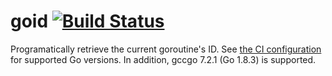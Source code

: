 # goid [![Build Status](https://travis-ci.org/petermattis/goid.svg?branch=main)](https://travis-ci.org/petermattis/goid)

Programatically retrieve the current goroutine's ID. See [the CI
configuration](.travis.yml) for supported Go versions. In addition,
gccgo 7.2.1 (Go 1.8.3) is supported.

